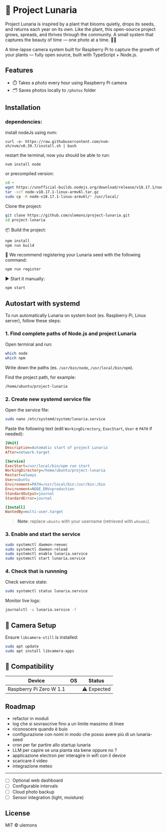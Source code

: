 # 🌱 Project Lunaria

Project Lunaria is inspired by a plant that blooms quietly, drops its seeds, and returns each year on its own.
Like the plant, this open-source project grows, spreads, and thrives through the community.
A small system that captures the beauty of time — one photo at a time. 🌙🌱




A time-lapse camera system built for Raspberry Pi to capture the growth of your plants — fully open source, built with TypeScript + Node.js.

## Features

- ⏱️ Takes a photo every hour using Raspberry Pi camera  
- 🗂️ Saves photos locally to `/photos` folder  

## Installation

### dependencies:

install nodeJs using nvm:

```
curl -o- https://raw.githubusercontent.com/nvm-sh/nvm/v0.39.7/install.sh | bash
```


restart the terminal, now you should be able to run:
```
nvm install node
```

or precompiled version: 
```bash
cd ~
wget https://unofficial-builds.nodejs.org/download/release/v18.17.1/node-v18.17.1-linux-armv6l.tar.gz
tar -xzf node-v18.17.1-linux-armv6l.tar.gz
sudo cp -R node-v18.17.1-linux-armv6l/* /usr/local/
```

Clone the project:
```bash
git clone https://github.com/ulemons/project-lunaria.git
cd project-lunaria
```

📦 Build the project:
```bash
npm install
npm run build
```

🌱 We recommend registering your Lunaria seed with the following command:
```bash
npm run register
```

▶️ Start it manually:
```bash
npm start
```

## Autostart with systemd

To run automatically Lunaria on system boot (es. Raspberry Pi, Linux server), follow these steps:

### 1. Find complete paths of Node.js and project Lunaria

Open terminal and run:

```bash
which node
which npm
```

Write down the paths (es. `/usr/bin/node`, `/usr/local/bin/npm`).

Find the project path, for example:

```bash
/home/ubuntu/project-lunaria
```

### 2. Create new systemd service file

Open the service file:

```bash
sudo nano /etc/systemd/system/lunaria.service
```

Paste the following text (edit `WorkingDirectory`, `ExecStart`, `User` e `PATH` if needed):

```ini
[Unit]
Description=Automatic start of project Lunaria
After=network.target

[Service]
ExecStart=/usr/local/bin/npm run start
WorkingDirectory=/home/ubuntu/project-lunaria
Restart=always
User=ubuntu
Environment=PATH=/usr/local/bin:/usr/bin:/bin
Environment=NODE_ENV=production
StandardOutput=journal
StandardError=journal

[Install]
WantedBy=multi-user.target
```

> **Note**: replace `ubuntu` with your username (retrieved with `whoami`).

### 3. Enable and start the service

```bash
sudo systemctl daemon-reexec
sudo systemctl daemon-reload
sudo systemctl enable lunaria.service
sudo systemctl start lunaria.service
```

### 4. Check that is runnning

Check service state:

```bash
sudo systemctl status lunaria.service
```

Monitor live logs:

```bash
journalctl -u lunaria.service -f
```


## 🔧 Camera Setup

Ensure `libcamera-still` is installed:

```bash
sudo apt update
sudo apt install libcamera-apps
```

## 🧪 Compatibility

| Device                  | OS | Status     |
|-------------------------|----|------------|
| Raspberry Pi Zero W 1.1 |    | ⚠️ Expected |

## Roadmap

- refactor in moduli
- log che si sovrascrive fino a un limite massimo di linee
- riconoscere quando è buio
- configurazione con nomi in modo che posso avere più di un lunaria-seed
- cron per far partire allo startup lunaria 
- LLM per capire se una pianta sta bene oppure no ? 
- applicazione electron per interagire in wifi con il device
- scaricare il video
- integrazione meteo


---
- [ ] Optional web dashboard  
- [ ] Configurable intervals  
- [ ] Cloud photo backup  
- [ ] Sensor integration (light, moisture)  

## License

MIT © ulemons
